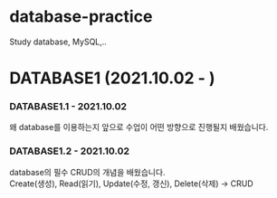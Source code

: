 # database-practice
Study database, MySQL,..

# DATABASE1 (2021.10.02 - )

### DATABASE1.1 - 2021.10.02
왜 database를 이용하는지 앞으로 수업이 어떤 방향으로 진행될지 배웠습니다.

### DATABASE1.2 - 2021.10.02
database의 필수 CRUD의 개념을 배웠습니다.  
Create(생성), Read(읽기), Update(수정, 갱신), Delete(삭제) -> CRUD
